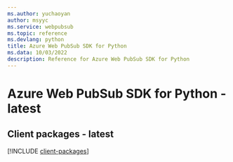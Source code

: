 ```yaml
---
ms.author: yuchaoyan
author: msyyc
ms.service: webpubsub
ms.topic: reference
ms.devlang: python
title: Azure Web PubSub SDK for Python
ms.data: 10/03/2022
description: Reference for Azure Web PubSub SDK for Python
---
```

# Azure Web PubSub SDK for Python - latest

## Client packages - latest
[!INCLUDE [client-packages](web-pubsub-client-index.md)]